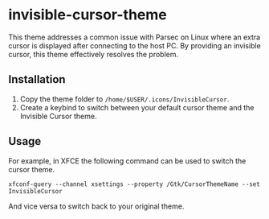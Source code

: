 # invisible-cursor-theme
This theme addresses a common issue with Parsec on Linux where an extra cursor is displayed after connecting to the host PC. By providing an invisible cursor, this theme effectively resolves the problem.


## Installation
1. Copy the theme folder to `/home/$USER/.icons/InvisibleCursor`.
2. Create a keybind to switch between your default cursor theme and the Invisible Cursor theme.

## Usage
For example, in XFCE the following command can be used to switch the cursor theme.
```
xfconf-query --channel xsettings --property /Gtk/CursorThemeName --set InvisibleCursor
```
And vice versa to switch back to your original theme.

